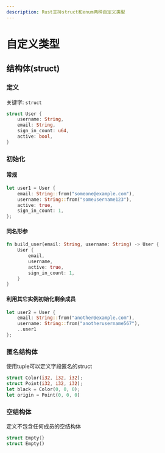 ```yaml
---
description: Rust支持struct和enum两种自定义类型
---
```


# 自定义类型

## 结构体\(struct\)

### 定义

关键字: `struct`

```rust
struct User { 
	username: String, 
	email: String, 
	sign_in_count: u64, 
	active: bool, 
}
```

### 初始化

#### 常规

```rust
let user1 = User {
    email: String::from("someone@example.com"),
    username: String::from("someusername123"),
    active: true,
    sign_in_count: 1,
};
```

#### 同名形参

```rust
fn build_user(email: String, username: String) -> User {
    User {
        email,
        username,
        active: true,
        sign_in_count: 1,
    }
}
```

#### 利用其它实例初始化剩余成员

```rust
let user2 = User {
    email: String::from("another@example.com"),
    username: String::from("anotherusername567"),
    ..user1
};
```

### 匿名结构体

使用tuple可以定义字段匿名的struct

```rust
struct Color(i32, i32, i32);
struct Point(i32, i32, i32);
let black = Color(0, 0, 0);
let origin = Point(0, 0, 0)
```

### 空结构体

定义不包含任何成员的空结构体

```rust
struct Empty{}
struct Empty()
```

